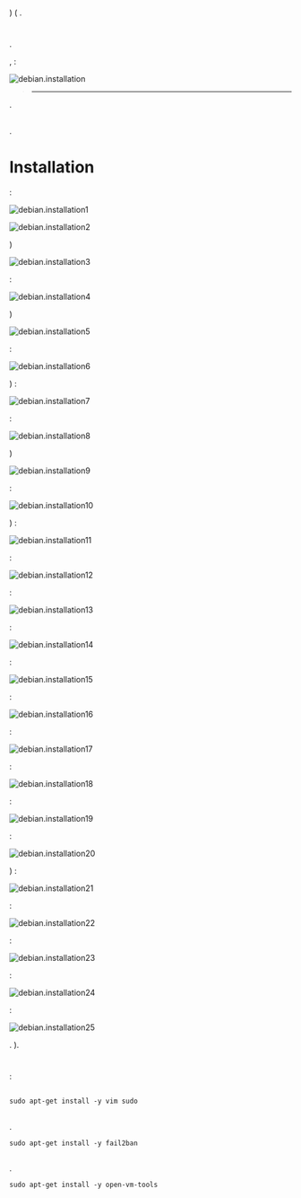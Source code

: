 # 



# 

) [](https://www.debian.org/CD/netinst) ( [](http://cdimage.debian.org/debian-cd/10.4.0/amd64/iso-cd/debian-10.4.0-amd64-netinst.iso) .

# 

## 

.

 [](http://rufus.akeo.ie/downloads/rufus-2.9.exe),  :

![debian.installation](images/debian.installation.PNG)

> ****
>
> 

.

## 

 [](https://doc.jeedom.com/de_DE/howto/doc-howto-vmware.creer_une_vm.html) .

# Installation

 :

![debian.installation1](images/debian.installation1.PNG)



![debian.installation2](images/debian.installation2.PNG)

)

![debian.installation3](images/debian.installation3.PNG)

 :

![debian.installation4](images/debian.installation4.PNG)

)

![debian.installation5](images/debian.installation5.PNG)

 :

![debian.installation6](images/debian.installation6.PNG)

) :

![debian.installation7](images/debian.installation7.PNG)

 :

![debian.installation8](images/debian.installation8.PNG)

)

![debian.installation9](images/debian.installation9.PNG)

 :

![debian.installation10](images/debian.installation10.PNG)

) :

![debian.installation11](images/debian.installation11.PNG)

 :

![debian.installation12](images/debian.installation12.PNG)

 :

![debian.installation13](images/debian.installation13.PNG)

 :

![debian.installation14](images/debian.installation14.PNG)

 :

![debian.installation15](images/debian.installation15.PNG)

 :

![debian.installation16](images/debian.installation16.PNG)

 :

![debian.installation17](images/debian.installation17.PNG)

 :

![debian.installation18](images/debian.installation18.PNG)

 :

![debian.installation19](images/debian.installation19.PNG)

 :

![debian.installation20](images/debian.installation20.PNG)

) :

![debian.installation21](images/debian.installation21.PNG)

 :

![debian.installation22](images/debian.installation22.PNG)

 :

![debian.installation23](images/debian.installation23.PNG)

 :

![debian.installation24](images/debian.installation24.PNG)

 :

![debian.installation25](images/debian.installation25.PNG)

. ).

# 

 :

## 

``sudo apt-get install -y vim sudo``

## 

.

``sudo apt-get install -y fail2ban``

## 

.

``sudo apt-get install -y open-vm-tools``

 [](https://doc.jeedom.com/de_DE/installation/cli)
